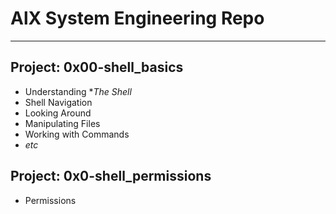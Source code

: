 # AlX System Engineering Repo
---
## Project: **0x00-shell_basics**
- Understanding **The Shell*
- Shell Navigation
- Looking Around
- Manipulating Files
- Working with Commands
- *etc*

## Project: **0x0-shell_permissions**
- Permissions

